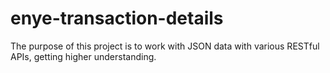 # enye-transaction-details
The purpose of this project is to work with JSON data with various RESTful APIs, getting higher understanding.
